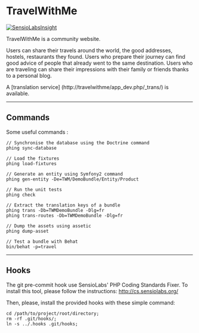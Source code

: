 TravelWithMe
============

[![SensioLabsInsight](https://insight.sensiolabs.com/projects/c175acc7-6c0e-4cb6-a0dc-699fd11ca92d/mini.png)](https://insight.sensiolabs.com/projects/c175acc7-6c0e-4cb6-a0dc-699fd11ca92d "SensioLabsInsight")

TravelWithMe is a community website.

Users can share their travels around the world, the good addresses, hostels, restaurants they found.
Users who prepare their journey can find good advice of people that already went to the same destination.
Users who are traveling can share their impressions with their family or friends thanks to a personal blog.

A [translation service] (http://travelwithme/app_dev.php/_trans/) is available.

---
Commands
--------

Some useful commands :

    // Synchronise the database using the Doctrine command
    phing sync-database

    // Load the fixtures
    phing load-fixtures

    // Generate an entity using Symfony2 command
    phing gen-entity -De=TWM/DemoBundle/Entity/Product

    // Run the unit tests
    phing check

    // Extract the translation keys of a bundle
    phing trans -Db=TWMDemoBundle -Dlg=fr
    phing trans-routes -Db=TWMDemoBundle -Dlg=fr

    // Dump the assets using assetic
    phing dump-asset

    // Test a bundle with Behat
    bin/behat -p=travel

---
Hooks
-----

The git pre-commit hook use SensioLabs' PHP Coding Standards Fixer.
To install this tool, please follow the instructions: http://cs.sensiolabs.org/

Then, please, install the provided hooks with these simple command:

    cd /path/to/project/root/directory;
    rm -rf .git/hooks/;
    ln -s ../.hooks .git/hooks;
